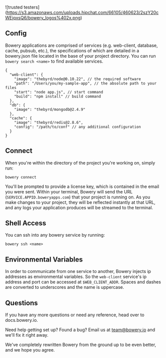 ![trusted testers] (https://s3.amazonaws.com/uploads.hipchat.com/66105/460623/2szY20cWEjqxsQ6/bowery_logos%402x.png)

## Config
Bowery applications are comprised of services (e.g. web-client, database, cache, pubsub, etc.), the specifications of which are detailed in a bowery.json file located in the base of your project directory. You can run `bowery search <name>` to find available services.

```
{
  "web-client": {
    "image": "thebyrd/node@0.10.22", // the required software
    "path": "/Users/you/my-sample-app", // the absolute path to your files
    "start": "node app.js", // start command
    "build": "npm install" // build command
  },
  "db": {
    "image": "thebyrd/mongodb@2.4.9"
  },
  "cache": {
    "image": "thebyrd/redis@2.8.6",
    "config": "/path/to/conf" // any additional configuration
  }
}
```

## Connect
When you're within the directory of the project you're working on, simply run:
```
bowery connect
```
You'll be prompted to provide a license key, which is contained in the email you were sent. Within your terminal, Bowery will send the URL (`SERVICE.APPID.boweryapps.com`) that your project is running on. As you make changes to your project, they will be reflected instantly at that URL, and any logs your application produces will be streamed to the terminal.

## Shell Access
You can ssh into any bowery service by running:
```
bowery ssh <name>
```

## Environmental Variables
In order to communicate from one service to another, Bowery injects ip addresses as environmental variables. So the `web-client` service's ip address and port can be accessed at `$WEB_CLIENT_ADDR`. Spaces and dashes are converted to underscores and the name is uppercase.

## Questions
If you have any more questions or need any reference, head over to docs.bowery.io.

Need help getting set up? Found a bug? Email us at team@bowery.io and we'll fix it right away.

We've completely rewritten Bowery from the ground up to be even better, and we hope you agree.
